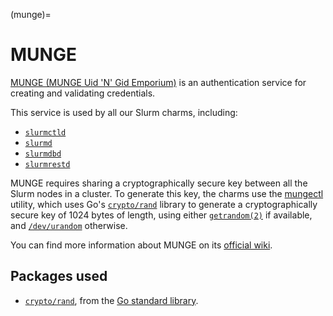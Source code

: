 (munge)=
# MUNGE

[MUNGE (MUNGE Uid 'N' Gid Emporium)](https://dun.github.io/munge/) is an authentication service for creating and validating credentials.

This service is used by all our Slurm charms, including:

- [`slurmctld`](https://charmhub.io/slurmctld)
- [`slurmd`](https://charmhub.io/slurmd)
- [`slurmdbd`](https://charmhub.io/slurmdbd)
- [`slurmrestd`](https://charmhub.io/slurmrestd)

MUNGE requires sharing a cryptographically secure key between all the Slurm nodes in a cluster. To generate this key, the charms
use the [mungectl](https://github.com/charmed-hpc/mungectl) utility, which uses Go's [`crypto/rand`](https://pkg.go.dev/crypto/rand) library to generate a cryptographically secure key of 1024 bytes of length, using either [`getrandom(2)`](https://man7.org/linux/man-pages/man2/getrandom.2.html) if available, and [`/dev/urandom`](https://en.wikipedia.org/wiki//dev/random) otherwise.

You can find more information about MUNGE on its [official wiki](https://github.com/dun/munge/wiki).

## Packages used

- [`crypto/rand`](https://pkg.go.dev/crypto/rand), from the [Go standard library](https://pkg.go.dev/std).